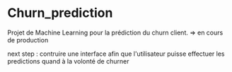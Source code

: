 # Churn_prediction

Projet de Machine Learning pour la prédiction du churn client. => en cours de production 

next step : contruire une interface afin que l'utilisateur puisse effectuer les predictions quand à la volonté de churner 
